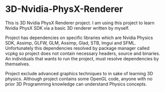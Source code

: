 # 3D-Nvidia-PhysX-Renderer
This is 3D Nvidia PhysX Renderer project. I am using this project to learn Nvidia PhysX SDK via a basic 3D renderer written by myself.

Project has dependencies on specific libraries which are Nvidia Physics SDK, Assimp, GLFW, GLM, Assimp, Glad, STB, Imgui and SFML.
Unfortunately this dependencies resolved by package manager called vcpkg so project does not contain necessary headers, source and binaries.
An individuals that wants to run the project, must resolve dependencies by themselves.

Project exclude advanced graphics techniques to in sake of learning 3D physics.
Although project contains some OpenGL code, anyone with no prior 3D Programming knowledge can understand Physics concepts.
